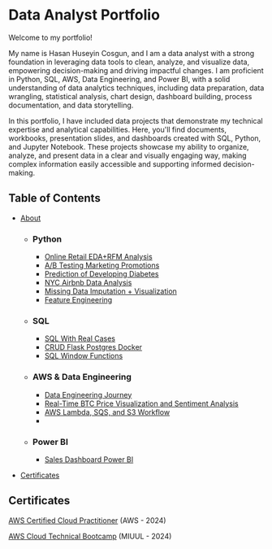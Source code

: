 # Data Analyst Portfolio
Welcome to my portfolio!

My name is Hasan Huseyin Cosgun, and I am a data analyst with a strong foundation in leveraging data tools to clean, analyze, and visualize data, empowering decision-making and driving impactful changes. I am proficient in Python, SQL, AWS, Data Engineering, and Power BI, with a solid understanding of data analytics techniques, including data preparation, data wrangling, statistical analysis, chart design, dashboard building, process documentation, and data storytelling.

In this portfolio, I have included data projects that demonstrate my technical expertise and analytical capabilities. Here, you'll find documents, workbooks, presentation slides, and dashboards created with SQL, Python, and Jupyter Notebook. These projects showcase my ability to organize, analyze, and present data in a clear and visually engaging way, making complex information easily accessible and supporting informed decision-making.


## Table of Contents

* [About](https://github.com/hhuseyincosgun/Data-Analyst-Portfolio/blob/main/README.md)

   * ### Python
      * [Online Retail EDA+RFM Analysis](https://github.com/hhuseyincosgun/Online-Retail-EDA-RFM-Analysis/tree/main)
      * [A/B Testing Marketing Promotions](https://github.com/hhuseyincosgun/A-B-Testing-Marketing-Promotions/tree/main)
      * [Prediction of Developing Diabetes](https://www.kaggle.com/code/huseyincosgun/prediction-of-developing-diabetes)
      * [NYC Airbnb Data Analysis](https://github.com/hhuseyincosgun/NYC-Airbnb-Data-Analysis/blob/main/new-york-city-airbnb-analysis.ipynb)
      * [Missing Data Imputation + Visualization](https://www.kaggle.com/code/huseyincosgun/missing-data-imputation-visualization)
      * [Feature Engineering](https://github.com/hhuseyincosgun/Feature-Engineering/tree/main)
  
  *  ### SQL
      * [SQL With Real Cases](https://github.com/hhuseyincosgun/SQL-With-Real-Cases/tree/main)
      * [CRUD Flask Postgres Docker](https://github.com/hhuseyincosgun/CRUD-flask-postgres-docker/tree/main)
      * [SQL Window Functions](https://github.com/hhuseyincosgun/SQL_Window_Functions)

  * ### AWS & Data Engineering
     * [Data Engineering Journey](https://github.com/hhuseyincosgun/Data-Engineering-with-Basics-and-ETL-Processes?tab=readme-ov-file)
     * [Real-Time BTC Price Visualization and Sentiment Analysis](https://github.com/hhuseyincosgun/Real-Time-BTC-Price-Visualization-and-Sentiment-Analysis)
     * [AWS Lambda, SQS, and S3 Workflow](https://github.com/hhuseyincosgun/AWS-Lambda-SQS-and-S3-Workflow)
     * 

   * ### Power BI
     * [Sales Dashboard Power BI](https://github.com/hhuseyincosgun/Sales-Dashboard-Power-BI)


* [Certificates](https://github.com/hhuseyincosgun/Data-Analyst-Portfolio?tab=readme-ov-file#certificates)

## Certificates

[AWS Certified Cloud Practitioner](https://www.credly.com/badges/71af13fe-f856-43df-9394-62759971fb96) (AWS - 2024)

[AWS Cloud Technical Bootcamp](https://certificate.miuul.com/hasan_huseyin_cosgun) (MIUUL - 2024)


